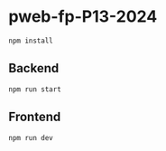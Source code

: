 # pweb-fp-P13-2024

```
npm install
```

## Backend
```
npm run start
```

## Frontend
```
npm run dev
```
